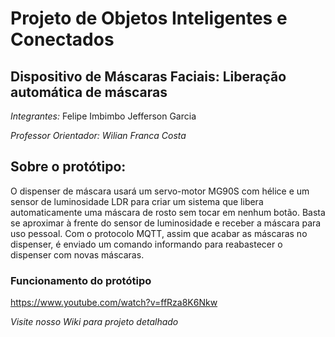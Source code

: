 # Projeto de Objetos Inteligentes e Conectados
## Dispositivo de Máscaras Faciais: Liberação automática de máscaras
_*Integrantes:*_
Felipe Imbimbo
Jefferson Garcia

*Professor Orientador: Wilian Franca Costa*

## Sobre o protótipo:

O dispenser de máscara usará um servo-motor MG90S com hélice e um sensor de luminosidade LDR para criar um sistema que libera automaticamente uma máscara de rosto sem tocar em nenhum botão. Basta se aproximar à frente do sensor de luminosidade e receber a máscara para uso pessoal. Com o protocolo MQTT, assim que acabar as máscaras no dispenser, é enviado um comando informando para reabastecer o dispenser com novas máscaras.

### Funcionamento do protótipo

https://www.youtube.com/watch?v=ffRza8K6Nkw

*Visite nosso Wiki para projeto detalhado*
